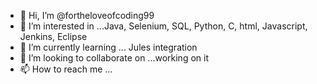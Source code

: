 - 👋 Hi, I’m @fortheloveofcoding99
- 👀 I’m interested in ...Java, Selenium, SQL, Python, C, html, Javascript, Jenkins, Eclipse
- 🌱 I’m currently learning ... Jules integration
- 💞️ I’m looking to collaborate on ...working on it
- 📫 How to reach me ...

<!---
fortheloveofcoding99/fortheloveofcoding99 is a ✨ special ✨ repository because its `README.md` (this file) appears on your GitHub profile.
You can click the Preview link to take a look at your changes.
--->
